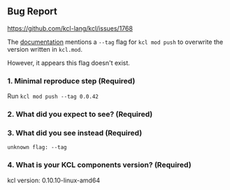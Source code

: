 ## Bug Report 

https://github.com/kcl-lang/kcl/issues/1768

The [documentation](https://www.kcl-lang.io/docs/user_docs/guides/package-management/how-to/kpm_oci#kcl-mod-push-to-upload-a-kcl-package) mentions a `--tag` flag for `kcl mod push` to overwrite the version written in `kcl.mod`.

However, it appears this flag doesn't exist.

### 1. Minimal reproduce step (Required)

Run `kcl mod push --tag 0.0.42`

### 2. What did you expect to see? (Required)

### 3. What did you see instead (Required)

```
unknown flag: --tag
```
### 4. What is your KCL components version? (Required)

kcl version: 0.10.10-linux-amd64
